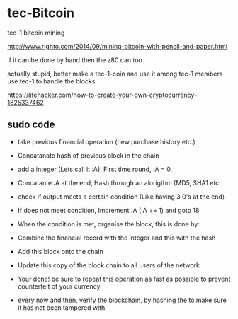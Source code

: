 # tec-Bitcoin
tec-1 bitcoin mining


http://www.righto.com/2014/09/mining-bitcoin-with-pencil-and-paper.html

if it can be done by hand then the z80 can too.

actually stupid, better make a tec-1-coin and use it among tec-1 members
use tec-1 to handle the blocks

https://lifehacker.com/how-to-create-your-own-cryptocurrency-1825337462

## sudo code
- take previous financial operation (new purchase history etc.)
- Concatanate hash of previous block in the chain
- add a integer (Lets call it :A), First time round, :A = 0, 
- Concatante :A at the end, Hash through an alorigthm (MD5, SHA1 etc
- check if output meets a certain condition (Like having 3 0's at the end)
- If does not meet condition, Imcrement :A (:A += 1) and goto 18
- When the condition is met, organise the block, this is done by:
- Combine the financial record with the integer and this with the hash
- Add this block onto the chain
- Update this copy of the block chain to all users of the network
- Your done! be sure to repeat this operation as fast as possible to prevent counterfeit of your currency

- every now and then, verify the blockchain, by hashing the to make sure it has not been tampered with
